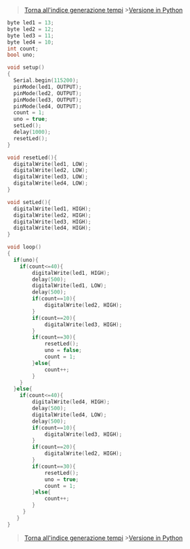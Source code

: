 >[Torna all'indice generazione tempi](indexgenerazionetempi.md)       >[Versione in Python](taskschedpy.md)


```C++
byte led1 = 13;
byte led2 = 12;
byte led3 = 11;
byte led4 = 10;
int count;
bool uno;

void setup()
{
  Serial.begin(115200);
  pinMode(led1, OUTPUT);
  pinMode(led2, OUTPUT);
  pinMode(led3, OUTPUT);
  pinMode(led4, OUTPUT);
  count = 1;
  uno = true;
  setLed();
  delay(1000);
  resetLed();
}

void resetLed(){
  digitalWrite(led1, LOW);
  digitalWrite(led2, LOW);
  digitalWrite(led3, LOW);
  digitalWrite(led4, LOW);
}

void setLed(){
  digitalWrite(led1, HIGH);
  digitalWrite(led2, HIGH);
  digitalWrite(led3, HIGH);
  digitalWrite(led4, HIGH);
}

void loop()
{
  if(uno){
    if(count<=40){
		digitalWrite(led1, HIGH);
		delay(500);
		digitalWrite(led1, LOW);
		delay(500);
		if(count==10){
			digitalWrite(led2, HIGH);
		}
		if(count==20){
			digitalWrite(led3, HIGH);	
		}
		if(count==30){
			resetLed();
			uno = false;
			count = 1;
		}else{
			count++;
		}
    }
  }else{
    if(count<=40){
		digitalWrite(led4, HIGH);
		delay(500);
		digitalWrite(led4, LOW);
		delay(500);
		if(count==10){
			digitalWrite(led3, HIGH);
		}
		if(count==20){
			digitalWrite(led2, HIGH);	
		}
		if(count==30){
			resetLed();
			uno = true;
			count = 1;
		}else{
			count++;
		}
	 }
   }
}
```




>[Torna all'indice generazione tempi](indexgenerazionetempi.md)       >[Versione in Python](taskschedpy.md)

